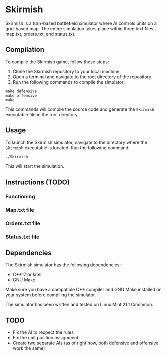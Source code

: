 # Skirmish

Skirmish is a turn-based battlefield simulator where AI controls units on a grid-based map. The entire simulation takes place within three text files: map.txt, orders.txt, and status.txt.

## Compilation

To compile the Skirmish game, follow these steps:

1. Clone the Skirmish repository to your local machine.
2. Open a terminal and navigate to the root directory of the repository.
3. Run the following commands to compile the simulator:
```
make defensive
make offensive
make
```
This commands will compile the source code and generate the `Skirmish` executable file in the root directory.

## Usage

To launch the Skirmish simulator, navigate to the directory where the `Skirmish` executable is located. Run the following command:
```
./Skirmish
```
This will start the simulation.

## Instructions (TODO)

### Functioning

### Map.txt file

### Orders.txt file

### Status.txt file

## Dependencies

The Skirmish simulator has the following dependencies:

- C++17 or later
- GNU Make

Make sure you have a compatible C++ compiler and GNU Make installed on your system before compiling the simulator.

The simulator has been written and tested on Linux Mint 21.1 Cinnamon.

## TODO

- Fix the AI to recpect the rules
- Fix the unit position assignment
- Create two separate AIs (as of right now, both defensive and offensive work the same)